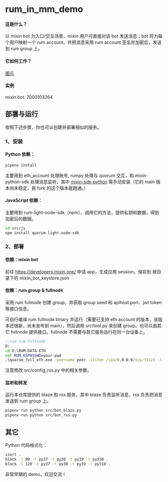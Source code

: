 # rum_in_mm_demo

#### 这是什么？

以 mixin bot 为入口/交互场景，mixin 用户可直接对该 bot 发送消息；bot 将为每个用户映射一个 rum account，并把消息采用 rum account 签名并加密后，发送到 rum group 上。

#### 它如何工作？

[图示](https://www.figma.com/community/file/1129621232505390719 )

#### 实例

mixin bot: 7000103264

## 部署与运行

依照下述步骤，你也可以创建并部署相似的服务。

### 1、安装

#### Python 依赖：

```sh
pipenv install
```

主要用到 eth_account 处理账号, rumpy 处理与 quorum 交互，和 mixin-python-sdk 处理消息监听，其中 [mixin-sdk-python](https://github.com/liujuanjuan1984/mixin-sdk-python) 需手动安装（它的 main 版本尚未稳定，我 fork 的这个版本能跑通。）

#### JavaScript 依赖：

主要用到 rum-light-node-sdk（npm），调用它的方法，提供私钥和数据，得到加密后的数据。

```sh
cd src/js
npm install quorum-light-node-sdk

```

### 2、部署

#### 依赖：mixin bot

前往 https://developers.mixin.one/ 申请 app，生成应用 session，保存到 根目录下的 mixin_bot_keystore.json

#### 依赖：rum group & fullnode

采用 rum fullnode 创建 group，并获取 group seed 和 apihost:port、jwt token 等接口信息。

可自行编译 rum fullnode binary 并运行（需要已支持 eth account 的版本，该版本还很新，尚未发布到 main），然后调用 src/tool.py 来创建 group。也可以由其它 fullnode 提供接口。fullnode 不需要与其它服务运行在同一台设备上。

```bat
::rum rum fullnode
D:
cd D:\RUM-DATA-ETH
set RUM_KSPASSWD=your-pwd
.\quorum_full_eth.exe -peername peer -listen /ip4/0.0.0.0/tcp/31123 -listen /ip4/0.0.0.0/tcp/31124/ws  -apihost 127.0.0.1 -apiport 31194 -peer /ip4/94.23.17.189/tcp/10666/p2p/16Uiu2HAmGTcDnhj3KVQUwVx8SGLyKBXQwfAxNayJdEwfsnUYKK4u -configdir rum_test/peerConfig -datadir rum_test/peerData -keystoredir rum_test/keystore -debug=true
```

注意修改 src/config_rss.py 中的相关参数。

#### 监听和转发

运行本仓库提供的 blaze 和 rss 服务，其中 blaze 负责监听消息，rss 负责把消息发送到 rum group 上。


```sh
pipenv run python src/bot_blaze.py
pipenv run python src/bot_rss.py

```

## 其它

Python 代码格式化：

```sh
isort .
black -l 80 -t py37 -t py38 -t py39 -t py310 .
black -l 120 -t py37 -t py38 -t py39 -t py310 .
```

非常早期的 demo，欢迎交流！